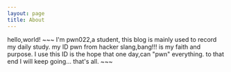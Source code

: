 ```yaml
---
layout: page
title: About
---
```

<!DOCUMENT html>
<html>
hello,world!
</html>
~~~
I'm pwn022,a student,
this blog is mainly used to record my daily study.   
my ID pwn from hacker slang,bang!!! is my faith and purpose.   
I use this ID is the hope that one day,can "pwn" everything.   
to that end I will keep going...   
that's all.
~~~
